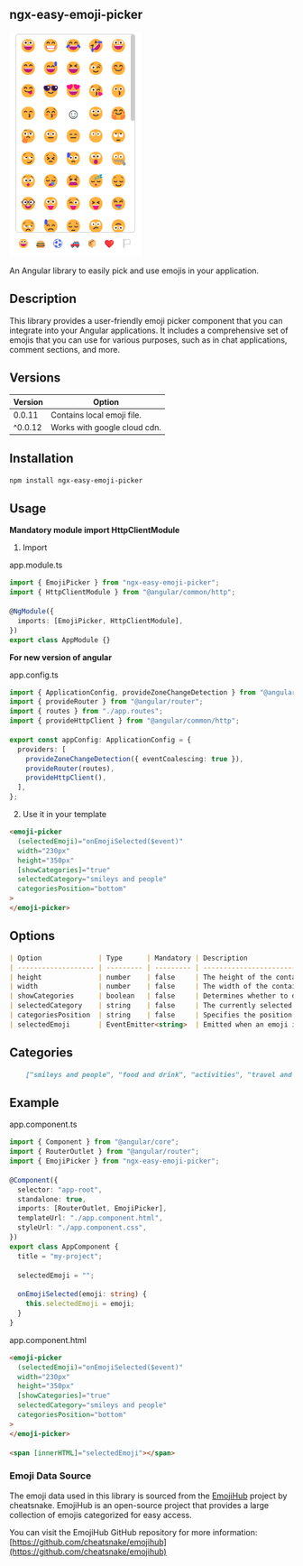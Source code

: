 ## ngx-easy-emoji-picker

![Example Image](https://github.com/PsySanchez/ngx-easy-emoji-picker/blob/master/src/emoji-picker.png)

An Angular library to easily pick and use emojis in your application.

## Description

This library provides a user-friendly emoji picker component that you can integrate into your Angular applications. It includes a comprehensive set of emojis that you can use for various purposes, such as in chat applications, comment sections, and more.


## Versions
| Version  | Option                      |
|----------|-----------------------------|
|  0.0.11  | Contains local emoji file.  |
| ^0.0.12  | Works with google cloud cdn.|

## Installation

```bash
npm install ngx-easy-emoji-picker
```

## Usage

**Mandatory module import HttpClientModule**

1.  Import

app.module.ts

```typescript
import { EmojiPicker } from "ngx-easy-emoji-picker";
import { HttpClientModule } from "@angular/common/http";

@NgModule({
  imports: [EmojiPicker, HttpClientModule],
})
export class AppModule {}
```

**For new version of angular**

app.config.ts

```typescript
import { ApplicationConfig, provideZoneChangeDetection } from "@angular/core";
import { provideRouter } from "@angular/router";
import { routes } from "./app.routes";
import { provideHttpClient } from "@angular/common/http";

export const appConfig: ApplicationConfig = {
  providers: [
    provideZoneChangeDetection({ eventCoalescing: true }),
    provideRouter(routes),
    provideHttpClient(),
  ],
};
```

2. Use it in your template

```html
<emoji-picker
  (selectedEmoji)="onEmojiSelected($event)"
  width="230px"
  height="350px"
  [showCategories]="true"
  selectedCategory="smileys and people"
  categoriesPosition="bottom"
>
</emoji-picker>
```

## Options

```markdown
| Option              | Type      | Mandatory | Description                                                                                                   |
| ------------------- | --------- | --------- | ------------------------------------------------------------------------------------------------------------- |
| height              | number    | false     | The height of the container holding the emojis in pixels. If not specified, a default height will be used.    |
| width               | number    | false     | The width of the container holding the emojis in pixels. If not specified, a default width will be used.      |
| showCategories      | boolean   | false     | Determines whether to display emoji categories. Set to `true` to show categories, `false` to hide them.       |
| selectedCategory    | string    | false     | The currently selected emoji category. This value is used to filter and display emojis accordingly.           |
| categoriesPosition  | string    | false     | Specifies the position of the emoji categories within the component (e.g., 'top', 'bottom', 'left', 'right'). |
| selectedEmoji       | EventEmitter<string>  | Emitted when an emoji is selected. Payload is the emoji's Unicode character.                                  |
```

## Categories

```markdown
    ["smileys and people", "food and drink", "activities", "travel and places", "objects",  "symbols", "flags"]
```

## Example

app.component.ts

```typescript
import { Component } from "@angular/core";
import { RouterOutlet } from "@angular/router";
import { EmojiPicker } from "ngx-easy-emoji-picker";

@Component({
  selector: "app-root",
  standalone: true,
  imports: [RouterOutlet, EmojiPicker],
  templateUrl: "./app.component.html",
  styleUrl: "./app.component.css",
})
export class AppComponent {
  title = "my-project";

  selectedEmoji = "";

  onEmojiSelected(emoji: string) {
    this.selectedEmoji = emoji;
  }
}
```

app.component.html

```html
<emoji-picker
  (selectedEmoji)="onEmojiSelected($event)"
  width="230px"
  height="350px"
  [showCategories]="true"
  selectedCategory="smileys and people"
  categoriesPosition="bottom"
>
</emoji-picker>

<span [innerHTML]="selectedEmoji"></span>
```


### Emoji Data Source

The emoji data used in this library is sourced from the [EmojiHub](https://github.com/cheatsnake/emojihub) project by cheatsnake. EmojiHub is an open-source project that provides a large collection of emojis categorized for easy access.

You can visit the EmojiHub GitHub repository for more information:
[https://github.com/cheatsnake/emojihub](https://github.com/cheatsnake/emojihub)